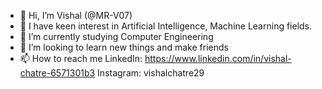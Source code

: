 - 👋 Hi, I’m Vishal (@MR-V07)
- 👀 I have keen interest in Artificial Intelligence, Machine Learning fields.
- 🌱 I’m currently studying Computer Engineering
- 💞️ I’m looking to learn new things and make friends 
- 📫 How to reach me 
LinkedIn: https://www.linkedin.com/in/vishal-chatre-6571301b3
Instagram: vishalchatre29
<!---
MR-V07/MR-V07 is a ✨ special ✨ repository because its `README.md` (this file) appears on your GitHub profile.
You can click the Preview link to take a look at your changes.
--->
